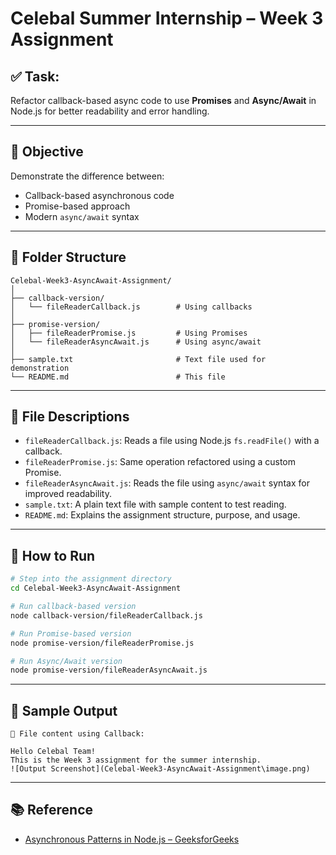 # Celebal Summer Internship – Week 3 Assignment

## ✅ Task:
Refactor callback-based async code to use **Promises** and **Async/Await** in Node.js for better readability and error handling.

---

## 🧠 Objective

Demonstrate the difference between:
- Callback-based asynchronous code
- Promise-based approach
- Modern `async/await` syntax

---

## 📁 Folder Structure

```
Celebal-Week3-AsyncAwait-Assignment/
│
├── callback-version/
│   └── fileReaderCallback.js        # Using callbacks
│
├── promise-version/
│   ├── fileReaderPromise.js         # Using Promises
│   └── fileReaderAsyncAwait.js      # Using async/await
│
├── sample.txt                       # Text file used for demonstration
└── README.md                        # This file
```

---

## 📄 File Descriptions

- `fileReaderCallback.js`: Reads a file using Node.js `fs.readFile()` with a callback.
- `fileReaderPromise.js`: Same operation refactored using a custom Promise.
- `fileReaderAsyncAwait.js`: Reads the file using `async/await` syntax for improved readability.
- `sample.txt`: A plain text file with sample content to test reading.
- `README.md`: Explains the assignment structure, purpose, and usage.

---

## 🚀 How to Run

```bash
# Step into the assignment directory
cd Celebal-Week3-AsyncAwait-Assignment

# Run callback-based version
node callback-version/fileReaderCallback.js

# Run Promise-based version
node promise-version/fileReaderPromise.js

# Run Async/Await version
node promise-version/fileReaderAsyncAwait.js
```

---

## 🧾 Sample Output

```
📄 File content using Callback:

Hello Celebal Team!
This is the Week 3 assignment for the summer internship.
![Output Screenshot](Celebal-Week3-AsyncAwait-Assignment\image.png)
```

---

## 📚 Reference

- [Asynchronous Patterns in Node.js – GeeksforGeeks](https://www.geeksforgeeks.org/asynchronous-patterns-in-nodejs/)

